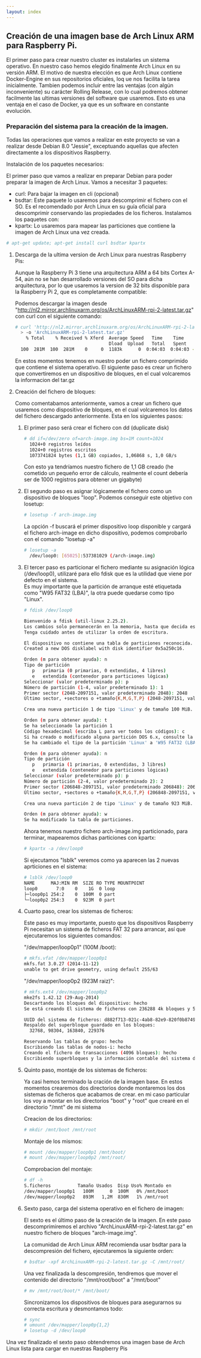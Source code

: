 ```yaml
---
layout: index
---
```


## Creación de una imagen base de Arch Linux ARM para Raspberry Pi.

El primer paso para crear nuestro cluster es instalarles un sistema operativo. En nuestro caso hemos elegido finalmente Arch Linux en su versión ARM.  El motivo de nuestra elección es que Arch Linux contiene Docker-Engine en sus repositorios oficiales, loq ue nos facilita la tarea inicialmente.  Tambien podemos incluir entre las ventajas (con algún inconveniente) su carácter Rolling Release, con lo cual podremos obtener facilmente las ultimas versiones del software que usaremos. Esto es una ventaja en el caso de Docker, ya que es un software en constante evolución.


### Preparación del sistema para la creación de la imagen.

Todas las operaciones que vamos a realizar en este proyecto se van a realizar desde Debian 8.0 "Jessie", exceptuando aquellas que afecten directamente a los dispositivos Raspberry.

Instalación de los paquetes necesarios:

El primer paso que vamos a realizar en preparar Debian para poder preparar la imagen de Arch Linux. Vamos a necesitar 3 paquetes:
  
* curl: Para bajar la imagen en cli (opcional)
* bsdtar: Este paquete lo usaremos para descomprimir el fichero con el SO. Es el recomendado por Arch Linux en su guía oficial para descomprimir conservando las propiedades de los ficheros.
Instalamos los paquetes con:
* kpartx: Lo usaremos para mapear las particiones que contiene la imagen de Arch Linux una vez creada.

```bash
# apt-get update; apt-get install curl bsdtar kpartx
```

1. Descarga de la ultima version de Arch Linux para nuestras Raspberry Pis: 

   Aunque la Raspberry Pi 3 tiene una arquitectura ARM a 64 bits Cortex A-54, aún no se han desarrollado versiones del SO para dicha arquitectura, por lo que usaremos la version de 32 bits disponible para la Raspberry Pi 2, que es completamente compatible:

   Podemos descargar la imagen desde "http://nl2.mirror.archlinuxarm.org/os/ArchLinuxARM-rpi-2-latest.tar.gz" con curl con el siguiente comando:

   ```bash
   # curl 'http://nl2.mirror.archlinuxarm.org/os/ArchLinuxARM-rpi-2-latest.tar.gz' \
     > -o 'ArchLinuxARM-rpi-2-latest.tar.gz'
       % Total    % Received % Xferd  Average Speed   Time    Time     Time  Current
                                      Dload  Upload   Total   Spent    Left  Speed
     100  281M  100  281M    0     0  1183k      0  0:04:03  0:04:03 --:--:-- 1222k
   ```

   En estos momentos tenemos en nuestro poder un fichero comprimido que contiene el sistema operativo.  El siguiente paso es crear un fichero que convertiremos en un dispositivo de bloques, en el cual volcaremos la informacion del tar.gz

2. Creación del fichero de bloques:

   Como comentabamos anteriormente, vamos a crear un fichero que usaremos como dispositivo de bloques, en el cual volcaremos los datos del fichero descargado anteriormente.
   Esta en los siguientes pasos:

   1. El primer paso será crear el fichero con dd (duplicate disk)

      ```bash
      # dd if=/dev/zero of=arch-image.img bs=1M count=1024
        1024+0 registros leídos
        1024+0 registros escritos
        1073741824 bytes (1,1 GB) copiados, 1,06868 s, 1,0 GB/s
      ```
      Con esto ya tendríamos nuestro fichero de 1,1 GB creado (he cometido un pequeño error de cálculo, realmente el count debería ser de 1000 registros para obtener un gigabyte)

   2. El segundo paso es asignar lógicamente el fichero como un dispositivo de bloques "loop". Podemos conseguir este objetivo con losetup:

      ```bash
      # losetup -f arch-image.img
      ```
      La opción -f buscará el primer dispositivo loop disponible y cargará el fichero arch-image en dicho dispositivo, podemos comprobarlo con el comando "losetup -a"
   
      ```bash
      # losetup -a
        /dev/loop0: [65025]:537381029 (/arch-image.img)
      ```

   3. El tercer paso es particionar el fichero mediante su asignación lógica (/dev/loop0), utilizaré para ello fdisk que es la utilidad que viene por defecto en el sistema.  
      Es muy importante que la partición de arranque esté etiquetada como "W95 FAT32 (LBA)", la otra puede quedarse como tipo "Linux".
      
      ```bash
      # fdisk /dev/loop0
      
      Bienvenido a fdisk (util-linux 2.25.2).
      Los cambios solo permanecerán en la memoria, hasta que decida escribirlos.
      Tenga cuidado antes de utilizar la orden de escritura.
      
      El dispositivo no contiene una tabla de particiones reconocida.
      Created a new DOS disklabel with disk identifier 0x5a250c16.
      
      Orden (m para obtener ayuda): n
      Tipo de partición
         p   primaria (0 primarias, 0 extendidas, 4 libres)
         e   extendida (contenedor para particiones lógicas)
      Seleccionar (valor predeterminado p): p
      Número de partición (1-4, valor predeterminado 1): 1
      Primer sector (2048-2097151, valor predeterminado 2048): 2048
      Último sector, +sectores o +tamaño{K,M,G,T,P} (2048-2097151, valor predeterminado 2097151): +100M
      
      Crea una nueva partición 1 de tipo 'Linux' y de tamaño 100 MiB.
      
      Orden (m para obtener ayuda): t
      Se ha seleccionado la partición 1
      Código hexadecimal (escriba L para ver todos los códigos): c
      Si ha creado o modificado alguna partición DOS 6.x, consulte la documentación de fdisk para obtener más información.
      Se ha cambiado el tipo de la partición 'Linux' a 'W95 FAT32 (LBA)'.
      
      Orden (m para obtener ayuda): n
      Tipo de partición
         p   primaria (1 primarias, 0 extendidas, 3 libres)
         e   extendida (contenedor para particiones lógicas)
      Seleccionar (valor predeterminado p): p
      Número de partición (2-4, valor predeterminado 2): 2
      Primer sector (206848-2097151, valor predeterminado 206848): 206848
      Último sector, +sectores o +tamaño{K,M,G,T,P} (206848-2097151, valor predeterminado 2097151): 2097151
      
      Crea una nueva partición 2 de tipo 'Linux' y de tamaño 923 MiB.
      
      Orden (m para obtener ayuda): w
      Se ha modificado la tabla de particiones.
      ```
      Ahora tenemos nuestro fichero arch-image.img particionado, para terminar, mapearemos dichas particiones con kpartx:
     
      ```bash
      # kpartx -a /dev/loop0
      ```
      Si ejecutamos "lsblk" veremos como ya aparecen las 2 nuevas aprticiones en el sistema:
     
      ```bash
      # lsblk /dev/loop0
      NAME      MAJ:MIN RM  SIZE RO TYPE MOUNTPOINT
      loop0       7:0    0    1G  0 loop 
      ├─loop0p1 254:2    0  100M  0 part 
      └─loop0p2 254:3    0  923M  0 part
      ``` 

   4. Cuarto paso, crear los sistemas de ficheros:

      Este paso es muy importante, puesto que los dispositivos Raspberry Pi necesitan un sistema de ficheros FAT 32 para arrancar, así que ejecutaremos los siguientes comandos:

      "/dev/mapper/loop0p1" (100M /boot):
      
      ```bash
      # mkfs.vfat /dev/mapper/loop0p1
      mkfs.fat 3.0.27 (2014-11-12)
      unable to get drive geometry, using default 255/63
      ```
      "/dev/mapper/loop0p2 (923M raiz)":
      
      ```bash
      # mkfs.ext4 /dev/mapper/loop0p2
      mke2fs 1.42.12 (29-Aug-2014)
      Descartando los bloques del dispositivo: hecho                           
      Se está creando El sistema de ficheros con 236288 4k bloques y 59136 nodos-i
      
      UUID del sistema de ficheros: d882f713-021c-4ab8-82e9-820f0b8749a2
      Respaldo del superbloque guardado en los bloques: 
      	32768, 98304, 163840, 229376
      
      Reservando las tablas de grupo: hecho                           
      Escribiendo las tablas de nodos-i: hecho                           
      Creando el fichero de transacciones (4096 bloques): hecho
      Escribiendo superbloques y la información contable del sistema de ficheros: hecho
      ```

   5. Quinto paso, montaje de los sistemas de ficheros:
    
      Ya casi hemos terminado la cración de la imagen base. En estos momentos crearemos dos directorios donde montaremos los dos sistemas de ficheros que acabamos de crear.
      en mi caso particular los voy a montar en los directorios "boot" y "root" que crearé en el directorio "/mnt" de mi sistema

      Creacion de los directorios:

      ```bash
      # mkdir /mnt/boot /mnt/root
      ```
      Montaje de los mismos:

      ```bash
      # mount /dev/mapper/loop0p1 /mnt/boot/
      # mount /dev/mapper/loop0p2 /mnt/root/
      ```
      Comprobacion del montaje:

      ```bash
      # df -h
      S.ficheros          Tamaño Usados  Disp Uso% Montado en
      /dev/mapper/loop0p1   100M      0  100M   0% /mnt/boot
      /dev/mapper/loop0p2   893M   1,2M  830M   1% /mnt/root
      ```

   6. Sexto paso, carga del sistema operativo en el fichero de imagen:

      El sexto es el último paso de la creación de la imagen. En este paso descomprimiremos el archivo "ArchLinuxARM-rpi-2-latest.tar.gz" en nuestro fichero de bloques "arch-image.img".

      La comunidad de Arch Linux ARM recomienda usar bsdtar para la descompresión del fichero, ejecutaremos la siguiente orden:

      ```bash
      # bsdtar -xpf ArchLinuxARM-rpi-2-latest.tar.gz -C /mnt/root/
      ```
      Una vez finalizada la descompresión, tendremos que mover el contenido del directorio "/mnt/root/boot" a "/mnt/boot"

      ```bash
      # mv /mnt/root/boot/* /mnt/boot/
      ```

      Sincronizamos los dispositivos de bloques para asegurarnos su correcta escritura y desmontamos todo:

      ```bash
      # sync
      # umount /dev/mapper/loop0p{1,2}
      # losetup -d /dev/loop0
      ```


Una vez finalizado el sexto paso obtendremos una imagen base de Arch Linux lista para cargar en nuestras Raspberry Pis
